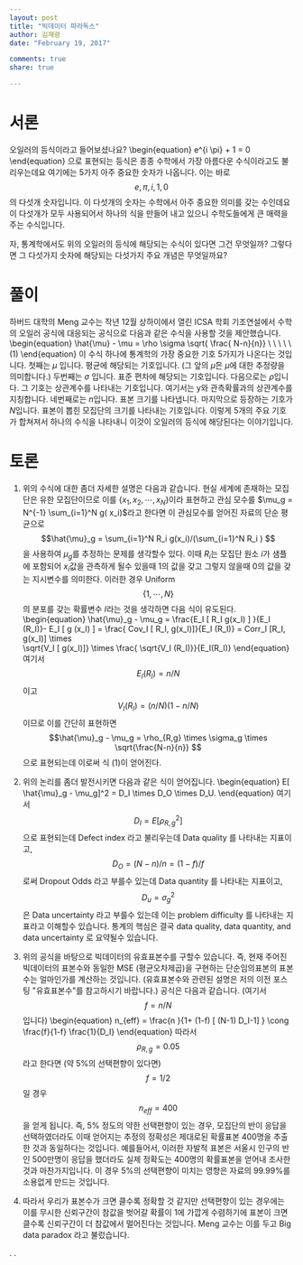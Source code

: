 ```yaml
---
layout: post 
title: "빅데이터 파라독스"
author: 김재광 
date: "February 19, 2017"

comments: true
share: true

---
```





# 서론  


오일러의 등식이라고 들어보셨나요? 
\begin{equation}
 e^{i \pi} + 1 = 0 
 \end{equation}
으로 표현되는 등식은 종종 수학에서 가장 아름다운 수식이라고도 불리우는데요 여기에는 5가지 아주 중요한 숫자가 나옵니다. 이는 바로 $$ e, \pi , i , 1, 0 $$의 다섯개 숫자입니다. 
이 다섯개의 숫자는 수학에서 아주 중요한 의미를 갖는 수인데요 이 다섯개가 모두 사용되어서 하나의 식을 만들어 내고 있으니 수학도들에게 큰 매력을 주는 수식입니다. 


자, 통계학에서도 위의 오일러의 등식에 해당되는 수식이 있다면 그건 무엇일까? 그렇다면 그 다섯가지 숫자에 해당되는 다섯가지 주요 개념은 무엇일까요? 






# 풀이  

하버드 대학의 Meng 교수는 작년 12월 상하이에서 열린 ICSA 학회 기조연설에서 수학의 오일러 공식에 대응되는 공식으로 다음과 같은 수식을 사용할 것을 제안했습니다.  
\begin{equation}
\hat{\mu} - \mu = \rho \sigma \sqrt{ \frac{ N-n}{n}} \ \ \ \ \ (1) 
\end{equation}
이 수식 하나에 통계학의 가장 중요한 기호 5가지가 나온다는 것입니다. 첫째는 $\mu$ 입니다. 평균에 해당되는 기호입니다. (그 앞의 $\hat{\mu}$은 $\mu$에 대한 추정량을 의미합니다.) 두번째는 $\sigma$ 입니다. 표준 편차에 해당되는 기호입니다. 다음으로는 $\rho$입니다. 그 기호는 상관계수를 나타내는 기호입니다. 여기서는 y와 관측확률과의 상관계수를 지칭합니다. 
네번째로는 $n$입니다. 표본 크기를 나타냅니다. 마지막으로 등장하는 기호가 $N$입니다. 표본이 뽑힌 모집단의 크기를 나타내는 기호입니다. 이렇게 5개의 주요 기호가 합쳐져서 하나의 수식을 나타내니 이것이 오일러의 등식에 해당된다는 이야기입니다. 







# 토론 

1. 위의 수식에 대한 좀더 자세한 설명은 다음과 같습니다. 현실 세계에 존재하는 모집단은 유한 모집단이므로 이를 $\{x_1, x_2, \cdots, x_N\}$이라 표현하고 관심 모수를 $\mu_g = N^{-1} \sum_{i=1}^N g( x_i)$라고 한다면 이 관심모수를 얻어진 자료의 단순 평균으로 
$$\hat{\mu}_g = \sum_{i=1}^N R_i g(x_i)/(\sum_{i=1}^N R_i ) 
$$
을 사용하여 $\mu_g$를 추정하는 문제를 생각할수 있다. 이때 $R_i$는 모집단 원소 $i$가 샘플에 포함되어 $x_i$값을 관측하게 될수 있을때 1의 값을 갖고 그렇지 않을때 0의 값을 갖는 지시변수를 의미한다. 이러한 경우 Uniform $$\{1,\cdots, N \}$$의 분포를 갖는 확률변수 $I$라는 것을 생각하면 다음 식이 유도된다. 
\begin{equation}
\hat{\mu}_g - \mu_g = \frac{E_I [ R_I g(x_I) ] }{E_I (R_I)}- E_I [ g (x_I) ] = \frac{ Cov_I [ R_I, g(x_I)]}{E_I (R_I)}
= Corr_I [R_I, g(x_I)]  \times  
\sqrt{V_I [ g(x_I)]} \times \frac{ \sqrt{V_I (R_I)}}{E_I(R_I)}
\end{equation}
여기서 $$E_I(R_I)=n/N$$이고 $$V_I (R_I) = (n/N)(1-n/N)$$이므로 이를 간단히 표현하면 
$$\hat{\mu}_g - \mu_g = \rho_{R,g} \times \sigma_g \times \sqrt{\frac{N-n}{n}}  $$
으로 표현되는데 이로써  식 (1)이 얻어진다. 

2. 위의 논리를 좀더 발전시키면 다음과 같은 식이 얻어집니다. 
\begin{equation}
E[ \hat{\mu}_g - \mu_g]^2 = D_I \times D_O \times D_U.
\end{equation}
여기서 $$D_I = E[ \rho_{R,g}^2]$$으로 표현되는데 Defect index 라고 불리우는데 Data quality 를 나타내는 지표이고, $$D_O =(N-n)/n= (1-f)/f$$로써 Dropout Odds 라고 부를수 있는데 Data quantity 를 나타내는 지표이고, $$D_u=\sigma_g^2$$은 Data uncertainty 라고 부를수 있는데 이는 problem difficulty 를 나타내는 지표라고 이해할수 있습니다. 통계의 핵심은 결국 data quality, data quantity, and data uncertainty 로 요약될수 있습니다. 


3. 위의 공식을 바탕으로 빅데이터의 유효표본수를 구할수 있습니다. 즉, 현재 주어진 빅데이터의 표본수와 동일한 MSE (평균오차제곱)을 구현하는 단순임의표본의 표본수는 얼마인가를 계산하는 것입니다. (유효표본수와 관련된 설명은 저의 이전 포스팅 "유효표본수"를 참고하시기 바랍니다.) 공식은 다음과 같습니다. (여기서 $$f=n/N$$입니다)
\begin{equation}
n_{eff} = \frac{n }{1+ (1-f) [ (N-1) D_I-1]   } \cong \frac{f}{1-f} \frac{1}{D_I}
\end{equation}
따라서 $$\rho_{R,g} = 0.05$$ 라고 한다면 (약 5%의 선택편향이 있다면) $$f=1/2$$일 경우 $$n_{eff}=400$$을 얻게 됩니다. 즉, 5% 정도의 약한 선택편향이 있는 경우, 모집단의 반이 응답을 선택하였더라도 이때 얻어지는 추정의 정확성은 제대로된 확률표본  $400$명을 추출한 것과 동일하다는 것입니다. 예를들어서, 이러한 자발적 표본은 서울시 인구의 반인 500만명이 응답을 했더라도 실제 정확도는 400명의 확률표본을 얻어내 조사한 것과 마찬가지입니다. 이 경우 5%의 선택편향이 미치는 영향은 자료의 99.99%를 소용없게 만드는 것입니다. 

4. 따라서 우리가 표본수가 크면 클수록 정확할 것 같지만 선택편향이 있는 경우에는 이를 무시한 신뢰구간이 참값을 벗어갈 확률이 1에 가깝게 수렴하기에 표본이 크면 클수록 신뢰구간이 더 참값에서 멀어진다는 것입니다. Meng 교수는 이를 두고 Big data paradox 라고 불렀습니다. 



.
.










